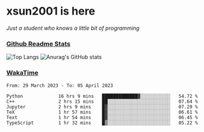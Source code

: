 # xsun2001 is here

*Just a student who knows a little bit of programming*

### [Github Readme Stats](https://github.com/anuraghazra/github-readme-stats)

![Top Langs](https://github-readme-stats.vercel.app/api/top-langs/?username=xsun2001&layout=compact&theme=radical) ![Anurag's GitHub stats](https://github-readme-stats.vercel.app/api?username=xsun2001&show_icons=true&theme=radical)

### [WakaTime](https://wakatime.com)

<!--START_SECTION:waka-->

```text
From: 29 March 2023 - To: 05 April 2023

Python             16 hrs 9 mins   █████████████▓░░░░░░░░░░░   54.72 %
C++                2 hrs 15 mins   ██░░░░░░░░░░░░░░░░░░░░░░░   07.64 %
Jupyter            2 hrs 9 mins    █▓░░░░░░░░░░░░░░░░░░░░░░░   07.29 %
TeX                1 hr 57 mins    █▓░░░░░░░░░░░░░░░░░░░░░░░   06.61 %
Text               1 hr 54 mins    █▓░░░░░░░░░░░░░░░░░░░░░░░   06.45 %
TypeScript         1 hr 32 mins    █▒░░░░░░░░░░░░░░░░░░░░░░░   05.22 %
```

<!--END_SECTION:waka-->
